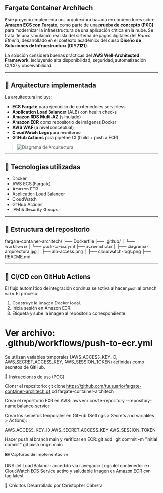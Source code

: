 ## Fargate Container Architech

Este proyecto implementa una arquitectura basada en contenedores sobre **Amazon ECS con Fargate**, como parte de una **prueba de concepto (POC)** para modernizar la infraestructura de una aplicación crítica en la nube. Se trata de una simulación realista del sistema de pagos digitales del *Banco Etheria*, desarrollado en el contexto académico del curso **Diseño de Soluciones de Infraestructura (DIY7121)**.

La solución considera buenas prácticas del **AWS Well-Architected Framework**, incluyendo alta disponibilidad, seguridad, automatización CI/CD y observabilidad.

---

## 🧱 Arquitectura implementada

La arquitectura incluye:

- **ECS Fargate** para ejecución de contenedores serverless
- **Application Load Balancer** (ALB) con health checks
- **Amazon RDS Multi-AZ** (simulado)
- **Amazon ECR** como repositorio de imágenes Docker
- **AWS WAF** (a nivel conceptual)
- **CloudWatch Logs** para monitoreo
- **GitHub Actions** para pipeline CI (build + push a ECR)

> ![Diagrama de Arquitectura](./screenshots/diagrama-arquitectura.jpg)

---

## 🚀 Tecnologías utilizadas

- Docker
- AWS ECS (Fargate)
- Amazon ECR
- Application Load Balancer
- CloudWatch
- GitHub Actions
- IAM & Security Groups

---

## 📁 Estructura del repositorio

fargate-container-architech/
├── Dockerfile
├── .github/
│ └── workflows/
│ └── push-to-ecr.yml
├── screenshots/
│ ├── diagrama-arquitectura.jpg
│ ├── alb-access.png
│ ├── cloudwatch-logs.png
├── README.md

---

## 🔄 CI/CD con GitHub Actions

El flujo automático de integración continua se activa al hacer `push` al branch `main`. El proceso:

1. Construye la imagen Docker local.
2. Inicia sesión en Amazon ECR.
3. Etiqueta y sube la imagen al repositorio correspondiente.

# Ver archivo: .github/workflows/push-to-ecr.yml
Se utilizan variables temporales (AWS_ACCESS_KEY_ID, AWS_SECRET_ACCESS_KEY, AWS_SESSION_TOKEN) definidas como secretos de GitHub.

🧪 Instrucciones de uso (POC)

Clonar el repositorio:
git clone https://github.com/tuusuario/fargate-container-architech.git
cd fargate-container-architech

Crear el repositorio ECR en AWS:
aws ecr create-repository --repository-name balance-service

Crear los secretos temporales en GitHub (Settings > Secrets and variables > Actions):

AWS_ACCESS_KEY_ID
AWS_SECRET_ACCESS_KEY
AWS_SESSION_TOKEN

Hacer push al branch main y verificar en ECR:
git add .
git commit -m "initial commit"
git push origin main

🖼️ Capturas de implementación

 DNS del Load Balancer accedido vía navegador
 Logs del contenedor en CloudWatch
 ECS Service activo y saludable
 Imagen en Amazon ECR con tag latest

📘 Créditos
Desarrollado por Christopher Cabrera

